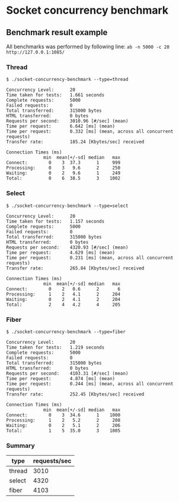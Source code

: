 # Socket concurrency benchmark

## Benchmark result example

All benchmarks was performed by following line:
`ab -n 5000 -c 20 http://127.0.0.1:1085/`

### Thread
`$ ./socket-concurrency-benchmark --type=thread`

```
Concurrency Level:      20
Time taken for tests:   1.661 seconds
Complete requests:      5000
Failed requests:        0
Total transferred:      315000 bytes
HTML transferred:       0 bytes
Requests per second:    3010.96 [#/sec] (mean)
Time per request:       6.642 [ms] (mean)
Time per request:       0.332 [ms] (mean, across all concurrent requests)
Transfer rate:          185.24 [Kbytes/sec] received

Connection Times (ms)
              min  mean[+/-sd] median   max
Connect:        0    3  37.3      1     999
Processing:     0    3   9.6      2     250
Waiting:        0    2   9.6      1     249
Total:          0    6  38.5      3    1002

```

### Select
`$ ./socket-concurrency-benchmark --type=select`

```
Concurrency Level:      20
Time taken for tests:   1.157 seconds
Complete requests:      5000
Failed requests:        0
Total transferred:      315000 bytes
HTML transferred:       0 bytes
Requests per second:    4320.93 [#/sec] (mean)
Time per request:       4.629 [ms] (mean)
Time per request:       0.231 [ms] (mean, across all concurrent requests)
Transfer rate:          265.84 [Kbytes/sec] received

Connection Times (ms)
              min  mean[+/-sd] median   max
Connect:        0    2   0.6      2       6
Processing:     1    2   4.1      2     204
Waiting:        0    2   4.1      2     204
Total:          2    4   4.2      4     205
```

### Fiber
`$ ./socket-concurrency-benchmark --type=fiber`

```
Concurrency Level:      20
Time taken for tests:   1.219 seconds
Complete requests:      5000
Failed requests:        0
Total transferred:      315000 bytes
HTML transferred:       0 bytes
Requests per second:    4103.31 [#/sec] (mean)
Time per request:       4.874 [ms] (mean)
Time per request:       0.244 [ms] (mean, across all concurrent requests)
Transfer rate:          252.45 [Kbytes/sec] received

Connection Times (ms)
              min  mean[+/-sd] median   max
Connect:        0    3  34.6      1    1000
Processing:     1    2   5.2      2     208
Waiting:        0    2   5.1      2     206
Total:          1    5  35.0      3    1005
```

### Summary

|type|requests/sec|
|----|------------|
|thread|3010|
|select|4320|
|fiber|4103|